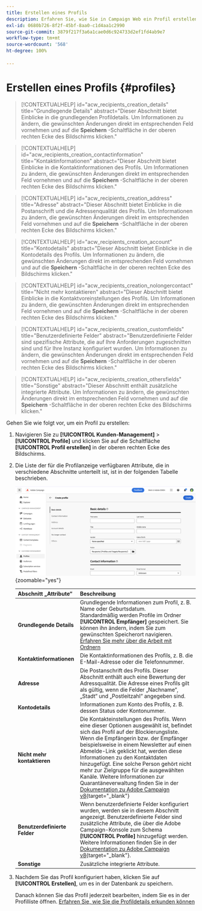 ```yaml
---
title: Erstellen eines Profils
description: Erfahren Sie, wie Sie in Campaign Web ein Profil erstellen.
exl-id: 0680b726-8f2f-45bf-8aa0-c1d4aa1c2990
source-git-commit: 3879f217f3a6a1cae0d6c924733d2ef1fd4ab9e7
workflow-type: tm+mt
source-wordcount: '568'
ht-degree: 100%

---
```


# Erstellen eines Profils {#profiles}

>[!CONTEXTUALHELP]
>id="acw_recipients_creation_details"
>title="Grundlegende Details"
>abstract="Dieser Abschnitt bietet Einblicke in die grundlegenden Profildetails. Um Informationen zu ändern, die gewünschten Änderungen direkt im entsprechenden Feld vornehmen und auf die **Speichern** -Schaltfläche in der oberen rechten Ecke des Bildschirms klicken."

>[!CONTEXTUALHELP]
>id="acw_recipients_creation_contactinformation"
>title="Kontaktinformationen"
>abstract="Dieser Abschnitt bietet Einblicke in die Kontaktinformationen des Profils. Um Informationen zu ändern, die gewünschten Änderungen direkt im entsprechenden Feld vornehmen und auf die **Speichern** -Schaltfläche in der oberen rechten Ecke des Bildschirms klicken."

>[!CONTEXTUALHELP]
>id="acw_recipients_creation_address"
>title="Adresse"
>abstract="Dieser Abschnitt bietet Einblicke in die Postanschrift und die Adressenqualität des Profils. Um Informationen zu ändern, die gewünschten Änderungen direkt im entsprechenden Feld vornehmen und auf die **Speichern** -Schaltfläche in der oberen rechten Ecke des Bildschirms klicken."

>[!CONTEXTUALHELP]
>id="acw_recipients_creation_account"
>title="Kontodetails"
>abstract="Dieser Abschnitt bietet Einblicke in die Kontodetails des Profils. Um Informationen zu ändern, die gewünschten Änderungen direkt im entsprechenden Feld vornehmen und auf die **Speichern** -Schaltfläche in der oberen rechten Ecke des Bildschirms klicken."

>[!CONTEXTUALHELP]
>id="acw_recipients_creation_nolongercontact"
>title="Nicht mehr kontaktieren"
>abstract="Dieser Abschnitt bietet Einblicke in die Kontaktvoreinstellungen des Profils. Um Informationen zu ändern, die gewünschten Änderungen direkt im entsprechenden Feld vornehmen und auf die **Speichern** -Schaltfläche in der oberen rechten Ecke des Bildschirms klicken."

>[!CONTEXTUALHELP]
>id="acw_recipients_creation_customfields"
>title="Benutzerdefinierte Felder"
>abstract="Benutzerdefinierte Felder sind spezifische Attribute, die auf Ihre Anforderungen zugeschnitten sind und für Ihre Instanz konfiguriert wurden. Um Informationen zu ändern, die gewünschten Änderungen direkt im entsprechenden Feld vornehmen und auf die **Speichern** -Schaltfläche in der oberen rechten Ecke des Bildschirms klicken."

>[!CONTEXTUALHELP]
>id="acw_recipients_creation_othersfields"
>title="Sonstige"
>abstract="Dieser Abschnitt enthält zusätzliche integrierte Attribute. Um Informationen zu ändern, die gewünschten Änderungen direkt im entsprechenden Feld vornehmen und auf die **Speichern** -Schaltfläche in der oberen rechten Ecke des Bildschirms klicken."

Gehen Sie wie folgt vor, um ein Profil zu erstellen:

1. Navigieren Sie zu **[!UICONTROL Kunden-Management]** > **[!UICONTROL Profile]** und klicken Sie auf die Schaltfläche **[!UICONTROL Profil erstellen]** in der oberen rechten Ecke des Bildschirms.

1. Die Liste der für die Profilanzeige verfügbaren Attribute, die in verschiedene Abschnitte unterteilt ist, ist in der folgenden Tabelle beschrieben.

   ![](assets/create-profile.png){zoomable=&quot;yes&quot;}

   | Abschnitt „Attribute“ | Beschreibung |
   |  ---  |  ---  |
   | **Grundlegende Details** | Grundlegende Informationen zum Profil, z. B. Name oder Geburtsdatum.<br/>Standardmäßig werden Profile im Ordner **[!UICONTROL Empfänger]** gespeichert. Sie können ihn ändern, indem Sie zum gewünschten Speicherort navigieren. [Erfahren Sie mehr über die Arbeit mit Ordnern](../get-started/permissions.md#folders) |
   | **Kontaktinformationen** | Die Kontaktinformationen des Profils, z. B. die E-Mail-Adresse oder die Telefonnummer. |
   | **Adresse** | Die Postanschrift des Profils. Dieser Abschnitt enthält auch eine Bewertung der Adressqualität. Die Adresse eines Profils gilt als gültig, wenn die Felder „Nachname“, „Stadt“ und „Postleitzahl“ angegeben sind. |
   | **Kontodetails** | Informationen zum Konto des Profils, z. B. dessen Status oder Kontonummer. |
   | **Nicht mehr kontaktieren** | Die Kontakteinstellungen des Profils. Wenn eine dieser Optionen ausgewählt ist, befindet sich das Profil auf der Blockierungsliste.<br/>Wenn die Empfängerin bzw. der Empfänger beispielsweise in einem Newsletter auf einen Abmelde-Link geklickt hat, werden diese Informationen zu den Kontaktdaten hinzugefügt. Eine solche Person gehört nicht mehr zur Zielgruppe für die ausgewählten Kanäle. Weitere Informationen zur Quarantäneverwaltung finden Sie in der [Dokumentation zu Adobe Campaign v8](https://experienceleague.adobe.com/docs/campaign/campaign-v8/send/failures/quarantines.html?lang=de){target="_blank"} |
   | **Benutzerdefinierte Felder** | Wenn benutzerdefinierte Felder konfiguriert wurden, werden sie in diesem Abschnitt angezeigt. Benutzerdefinierte Felder sind zusätzliche Attribute, die über die Adobe Campaign-Konsole zum Schema **[!UICONTROL Profile]** hinzugefügt werden. Weitere Informationen finden Sie in der [Dokumentation zu Adobe Campaign v8](https://experienceleague.adobe.com/docs/campaign/campaign-v8/developer/shemas-forms/extend-schema.html?lang=de){target="_blank"}. |
   | **Sonstige** | Zusätzliche integrierte Attribute. |

1. Nachdem Sie das Profil konfiguriert haben, klicken Sie auf **[!UICONTROL Erstellen]**, um es in der Datenbank zu speichern.

   Danach können Sie das Profil jederzeit bearbeiten, indem Sie es in der Profilliste öffnen. [Erfahren Sie, wie Sie die Profildetails erkunden können](profile-view.md)
